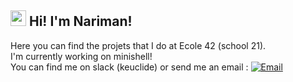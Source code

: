 <h2><img src="https://raw.githubusercontent.com/extremecodetv/extremecodetv/master/wave.gif" width="25px"> Hi! I'm Nariman!</h2>
<p>
Here you can find the projets that I do at Ecole 42 (school 21). <br>
I'm currently working on minishell! <br>
You can find me on slack (keuclide) or send me an email : <a href="mailto:lionariman@gmail.com"><img src="https://img.shields.io/badge/-lionariman@gmail.com-c14438?style=flat-square&logo=Gmail&logoColor=white&link=mailto:lionariman@gmail.com" alt="Email"></a>
</p> 
